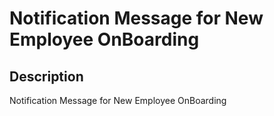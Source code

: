 # Notification Message for New Employee OnBoarding

## Description

Notification Message for New Employee OnBoarding
